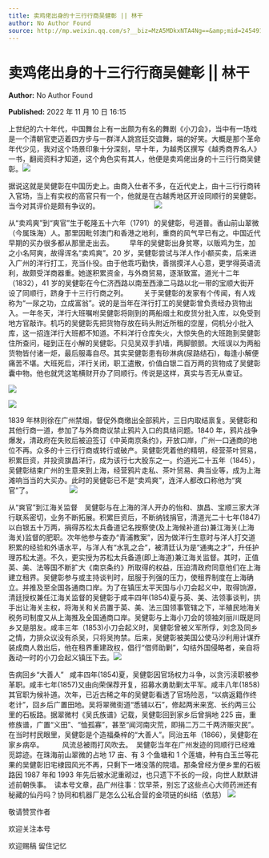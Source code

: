 ```yaml
---
title: 卖鸡佬出身的十三行行商吴健彰 || 林干
author: No Author Found
source: http://mp.weixin.qq.com/s?__biz=MzA5MDkxNTA4Ng==&amp;mid=2454912822&amp;idx=1&amp;sn=7fef4f0ec3c6ed24dc1199eed926296b&amp;chksm=87a23757b0d5be419b8adbf59c74cc873fee590acea3241a190189fdae4684e386a8217c7f22&poc_token=HJ_Do2ejHyO-wNZGG8Q1S8FdPgy1YBBEob-nUEme
---
```


# 卖鸡佬出身的十三行行商吴健彰 || 林干

**Author:** No Author Found

**Published:** 2022 年 11 月 10 日 16:15

上世纪的六十年代，中国舞台上有一出颇为有名的舞剧《小刀会》，当中有一场戏是一个清朝官吏迈着四方步与一群洋人跳宫廷交谊舞，端的好笑。大概是那个革命年代少见，我对这个场景印象十分深刻，早十年，为越秀区撰写《越秀商界名人》一书，翻阅资料才知道，这个角色实有其人，他便是卖鸡佬出身的十三行行商吴健彰。![](https://mmbiz.qpic.cn/mmbiz/PJWG74pLsMbaFBMVxcuUXKokM1K5F2n9HBaCuCx2JSBf2jyvzJ1PZ9liccQWAOeQiaSTcj61sEYiaMBELFQuqbbHw/640?wx_fmt=other)

据说这就是吴健彰在中国历史上。由商入仕者不多，在近代史上，由十三行行商转入官场，当上有实权的高官只有一个，他就是在古越秀地区开设同顺行的吴健彰。当今对其评价是颇有争议的。 　                       ![](https://mmbiz.qpic.cn/mmbiz_png/bL2iaicTYdZn710IfjLq2GjCeJbfauy3ePgWD6JmUNjJTnibAIYt89PAXW3DNpAlcx9fdK4c48fOibs8Od5CVFzhlQ/640?wx_fmt=png)

从“卖鸡爽”到“爽官”生于乾隆五十六年（1791）的吴健彰，号道普。香山前山翠微（今属珠海）人。那里因毗邻澳门和香港之地利，重商的风气早已有之。中国近代早期的买办很多都从那里走出去。 　　早年的吴健彰出身贫寒，以贩鸡为生，加之小名阿爽，故得诨名“卖鸡爽”。20 岁，吴健彰尝试与洋人作小额买卖，后来进入广州的洋行打工，充当仆役。由于他乖巧勤快，善揣摸洋人心意，更学得英语流利，故颇受洋商器重。她遂积累资金，与外商贸易，逐渐致富。道光十二年（1832），41 岁的吴健彰在今仁济西路以南至西濠二马路以北一带的宝顺大街开设了同顺行，跻身于十三行行商之列。 　　关于吴健彰的发家有个传闻，有人戏称为“一尿之功，立成富翁”。说的是当年在洋行打工的吴健彰曾负责经办货物出入。一年冬天，洋行大班嘱咐吴健彰将刚到的两船烟土和皮货分批入库，以免受到地方官敲诈。机巧的吴健彰先把货物存放在码头附近所租的空屋，伺机分小批入库，这一招连洋行大班都不知道。不料洋行仓库失火，大惊失色的大班跑到吴健彰住所查问，碰到正在小解的吴健彰。只见吴双手扒墙，两脚颤颤。大班误以为两船货物皆付诸一炬，最后服毒自尽。其实吴健彰患有砂淋病(尿路结石)，每逢小解便痛苦不堪。大班死后，洋行关闭，职工遣散，价值白银二百万两的货物成了吴健彰囊中物。他也就凭这笔横财开办了同顺行。传说是这样，真实与否无从查证。

![](https://mmbiz.qpic.cn/mmbiz_jpg/PJWG74pLsMbaFBMVxcuUXKokM1K5F2n9ahsscvNLZBibiaV6F5EC8n3kO9jkrZibYFouyJlDF4uVSwmdlpXaenLyg/640?wx_fmt=jpeg)

![](https://mmbiz.qpic.cn/mmbiz_png/Ljib4So7yuWgIM7ul7KPyPelicJfZG8cwP6Vs3jDicKora5ppfpHOjYBnkVCs7icRI8GjVLR9RTlGiciaC0oCsZOKFEQ/640?wx_fmt=png)

1839 年林则徐在广州禁烟，督促外商缴出全部鸦片，三日内取结禀复。吴健彰和其他行商一道，参加了与外商商议禁止鸦片入口的具结问题。1840 年，鸦片战争爆发，清政府在失败后被迫签订《中英南京条约》，开放口岸，广州一口通商的地位不再。众多的十三行行商或转行或破产。吴健彰凭着他的精明，经营茶叶贸易，积累巨资，并投资旗昌洋行，成为该行七大股东之一。约道光二十五年（1845），吴健彰结束广州的生意来到上海，经营鸦片走私、茶叶贸易、典当业等，成为上海滩响当当的大买办。此时的吴健彰已不是“卖鸡爽”，连洋人都改口称他为“爽官”了。　                 ![](https://mmbiz.qpic.cn/mmbiz_png/bL2iaicTYdZn710IfjLq2GjCeJbfauy3ePgWD6JmUNjJTnibAIYt89PAXW3DNpAlcx9fdK4c48fOibs8Od5CVFzhlQ/640?wx_fmt=png)

从“爽官”到江海关监督　吴健彰与在上海的洋人开办的怡和、旗昌、宝顺三家大洋行联系密切，业务不断拓展。积累巨资后，不断纳钱捐官，清道光二十七年(1847) 以白银五十万两，捐得苏松太兵备道记名按察使(及上海候补道台)兼江海关(上海海关)监督的肥职。次年他参与查办“青浦教案”，因为做洋行生意时与洋人打交道积累的经验和外语水平，与洋人有“水乳之合”，被清廷认为是“通夷之才”，升任护理苏松太道。不久，更实授为苏松太兵备道(即上海道)兼江海关监督。其时，正值英、美、法等国不断扩大《南京条约》所取得的权益，压迫清政府同意他们在上海建立租界。吴健彰参与或主持谈判时，屈服于列强的压力，使租界制度在上海确立。并推及至全国各通商口岸。为了在镇压太平天国与小刀会起义中，取得饷源，清廷授权兼任江海关监督的吴健彰于咸丰四年(1854)夏与英、美、法领事谈判，拱手出让海关主权，将海关和关员置于英、美、法三国领事管辖之下，半殖民地海关税务司制度又从上海推及全国通商口岸。吴健彰与上海小刀会的领袖刘丽川既是同乡又是朋友。咸丰三年（1853)小刀会起义时，吴健彰曾被义军所俘，刘念及同乡之情，力排众议没有杀吴，只将吴拘禁。后来，吴健彰被美国公使马沙利用计谋乔装成商人救出后，他在租界重建政权，倡行“借师助剿”，勾结外国侵略者，亲自将轰动一时的小刀会起义镇压下去。![](https://mmbiz.qpic.cn/mmbiz_jpg/PJWG74pLsMbaFBMVxcuUXKokM1K5F2n9QUyEoDtoTpRCRdvqMYPR3pNyMicxUf9QaeM64Ixz2pMQ5GiaO9ribhqeg/640?wx_fmt=jpeg)

告病回乡“大善人”   咸丰四年(1854)夏，吴健彰因官场权力斗争，以贪污渎职被参革职。咸丰七年(1857)又由向荣保荐开复，招募水勇助剿太平军。咸丰八年(1858)其官职为候补道。次年，已近古稀之年的吴健彰看透了官场险恶，“以病返籍作终老计”，回乡后广置田地。吴将翠微街道“悉铺以石”，修起两米来宽、长约两三公里的石板路。据翠微村《吴氏族谱》记载，吴健彰回到家乡后曾捐地 225 亩，重修族谱，广置“义田”、“恤孤寡”，甚至“闻河南灾荒，即捐二万二千两济赈灾民”。在当时村民眼里，吴健彰是个造福桑梓的“大善人”。同治五年（1866），吴健彰在家乡病卒。 　     风流总被雨打风吹去。  吴健彰当年在广州发迹的同顺行已经难觅踪迹。在珠海前山翠微的占地 17 亩、有 3 个鱼塘和 1 个莲塘，种有白玉兰等花果的吴健彰旧宅棣园风光不再，只剩下一堵没落的院墙。那条曾经方便乡里的石板路因 1987 年和 1993 年先后被水泥重砌过，也只遗下不长的一段，向世人默默讲述前朝佚事。  读本号文章，品广州往事：饮早茶，别忘了这些点心大师药洲还有秘藏的仙丹吗？协同和机器厂是怎么公私合营的金项链的纠结（依慈） ![](https://mmbiz.qpic.cn/mmbiz_png/bL2iaicTYdZn710IfjLq2GjCeJbfauy3ePgWD6JmUNjJTnibAIYt89PAXW3DNpAlcx9fdK4c48fOibs8Od5CVFzhlQ/640?wx_fmt=png)

敬请赞赏作者

欢迎关注本号

欢迎赐稿 留住记忆
